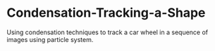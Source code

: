 # Condensation-Tracking-a-Shape
 Using condensation techniques to track a car wheel in a sequence of images using particle system.
